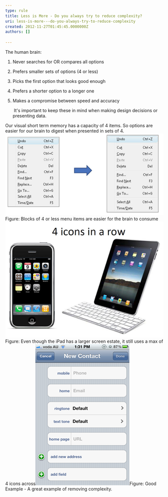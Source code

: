 ```yaml
---
type: rule
title: Less is More - Do you always try to reduce complexity?
uri: less-is-more---do-you-always-try-to-reduce-complexity
created: 2012-11-27T01:45:45.0000000Z
authors: []

---
```


 
The human brain:

1. Never searches for OR compares all options
2. Prefers smaller sets of options (4 or less)
3. Picks the first option that looks good enough
4. Prefers a shorter option to a longer one
5. Makes a compromise between speed and accuracy

   ​
It's important to keep these in mind when making design decisions or presenting data.

Our visual short term memory has a capacity of 4 items. So options are easier for our brain to digest when presented in sets of 4.
![Adobe Illustrator](../../assets/4VisualOptions1.jpg)Figure: Blocks of 4 or less menu items are easier for the brain to consume![Adobe Illustrator](../../assets/4VisualOptions2.jpg)Figure: Even though the iPad has a larger screen estate, it still uses a max of 4 icons across![Good Interface Design Example](../../assets/SimpleFormsResolution.png)Figure: Good Example - A great example of removing complexity.

